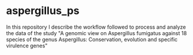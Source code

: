 # aspergillus_ps
In this repository I describe the workflow followed to process and analyze the data of the study "A genomic view on Aspergillus fumigatus against 18 species of the genus Aspergillus: Conservation, evolution and specific virulence genes"
